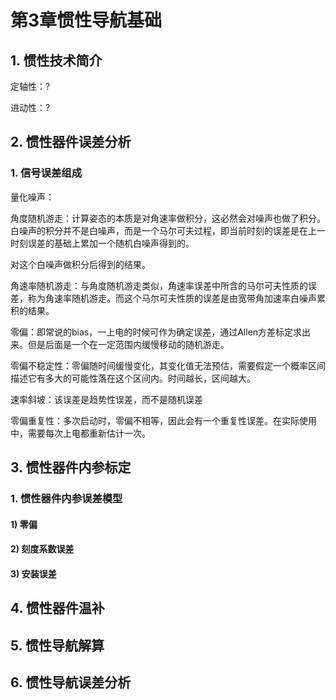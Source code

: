 # 第3章惯性导航基础

## 1. 惯性技术简介

定轴性：?

进动性：?



## 2. 惯性器件误差分析

### 1. 信号误差组成

量化噪声：

角度随机游走：计算姿态的本质是对角速率做积分，这必然会对噪声也做了积分。白噪声的积分并不是白噪声，而是一个马尔可夫过程，即当前时刻的误差是在上一时刻误差的基础上累加一个随机白噪声得到的。  

对这个白噪声做积分后得到的结果。

角速率随机游走：与角度随机游走类似，角速率误差中所含的马尔可夫性质的误差，称为角速率随机游走。而这个马尔可夫性质的误差是由宽带角加速率白噪声累积的结果。  

零偏：即常说的bias，一上电的时候可作为确定误差，通过Allen方差标定求出来。但是后面是一个在一定范围内缓慢移动的随机游走。

零偏不稳定性：零偏随时间缓慢变化，其变化值无法预估，需要假定一个概率区间描述它有多大的可能性落在这个区间内。时间越长，区间越大。  

速率斜坡：该误差是趋势性误差，而不是随机误差  

零偏重复性：多次启动时，零偏不相等，因此会有一个重复性误差。在实际使用中，需要每次上电都重新估计一次。  





## 3. 惯性器件内参标定

### 1. 惯性器件内参误差模型

#### 1) 零偏

#### 2)  刻度系数误差

#### 3) 安装误差



## 4. 惯性器件温补



## 5. 惯性导航解算



## 6. 惯性导航误差分析

